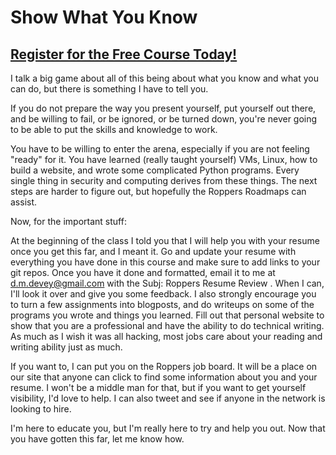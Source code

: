 # Show What You Know
##  [Register for the Free Course Today!](https://roppers.thinkific.com/courses/computing-fundamentals)
I talk a big game about all of this being about what you know and what you can do, but there is something I have to tell you.

If you do not prepare the way you present yourself, put yourself out there, and be willing to fail, or be ignored, or be turned down, you're never going to be able to put the skills and knowledge to work. 

You have to be willing to enter the arena, especially if you are not feeling "ready" for it. You have learned (really taught yourself) VMs, Linux, how to build a website, and wrote some complicated Python programs. Every single thing in security and computing derives from these things. The next steps are harder to figure out, but hopefully the Roppers Roadmaps can assist. 

Now, for the important stuff: 

At the beginning of the class I told you that I will help you with your resume once you get this far, and I meant it. Go and update your resume with everything you have done in this course and make sure to add links to your git repos. Once you have it done and formatted, email it to me at d.m.devey@gmail.com with the Subj: Roppers Resume Review . When I can, I'll look it over and give you some feedback. I also strongly encourage you to turn a few assignments into blogposts, and do writeups on some of the programs you wrote and things you learned. Fill out that personal website to show that you are a professional and have the ability to do technical writing. As much as I wish it was all hacking, most jobs care about your reading and writing ability just as much.

If you want to, I can put you on the Roppers job board. It will be a place on our site that anyone can click to find some information about you and your resume. I won't be a middle man for that, but if you want to get yourself visibility, I'd love to help. I can also tweet and see if anyone in the network is looking to hire. 

I'm here to educate you, but I'm really here to try and help you out. Now that you have gotten this far, let me know how. 


